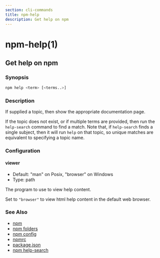 ```yaml
---
section: cli-commands 
title: npm-help
description: Get help on npm
---
```


# npm-help(1)

## Get help on npm

### Synopsis

```bash
npm help <term> [<terms..>]
```

### Description

If supplied a topic, then show the appropriate documentation page.

If the topic does not exist, or if multiple terms are provided, then run
the `help-search` command to find a match.  Note that, if `help-search`
finds a single subject, then it will run `help` on that topic, so unique
matches are equivalent to specifying a topic name.

### Configuration

#### viewer

* Default: "man" on Posix, "browser" on Windows
* Type: path

The program to use to view help content.

Set to `"browser"` to view html help content in the default web browser.

### See Also

* [npm](/cli-commands/npm)
* [npm folders](/configuring-npm/folders)
* [npm config](/cli-commands/npm-config)
* [npmrc](/configuring-npm/npmrc)
* [package.json](/configuring-npm/package-json)
* [npm help-search](/cli-commands/npm-help-search)
